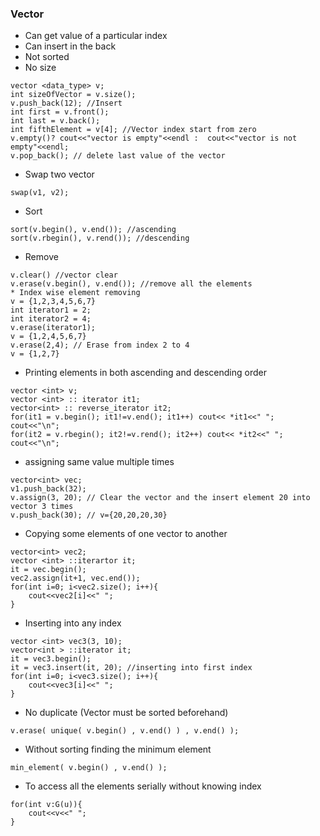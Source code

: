 ### Vector
* Can get value of a particular index
* Can insert in the back
* Not sorted
* No size

```
vector <data_type> v;
int sizeOfVector = v.size();
v.push_back(12); //Insert
int first = v.front();
int last = v.back();
int fifthElement = v[4]; //Vector index start from zero
v.empty()? cout<<"vector is empty"<<endl :  cout<<"vector is not empty"<<endl;
v.pop_back(); // delete last value of the vector
```
* Swap two vector
```
swap(v1, v2); 
```
* Sort
```
sort(v.begin(), v.end()); //ascending 
sort(v.rbegin(), v.rend()); //descending
```
* Remove
```
v.clear() //vector clear
v.erase(v.begin(), v.end()); //remove all the elements
* Index wise element removing  
v = {1,2,3,4,5,6,7}
int iterator1 = 2;
int iterator2 = 4; 
v.erase(iterator1);
v = {1,2,4,5,6,7}
v.erase(2,4); // Erase from index 2 to 4
v = {1,2,7}
```
* Printing elements in both ascending and descending order
```
vector <int> v;
vector <int> :: iterator it1;
vector<int> :: reverse_iterator it2;
for(it1 = v.begin(); it1!=v.end(); it1++) cout<< *it1<<" ";
cout<<"\n";
for(it2 = v.rbegin(); it2!=v.rend(); it2++) cout<< *it2<<" ";
cout<<"\n";
```
* assigning same value multiple times
```
vector<int> vec;
v1.push_back(32);
v.assign(3, 20); // Clear the vector and the insert element 20 into vector 3 times
v.push_back(30); // v={20,20,20,30}
```
* Copying some elements of one vector to another
```
vector<int> vec2;
vector <int> ::iterartor it;
it = vec.begin();
vec2.assign(it+1, vec.end());
for(int i=0; i<vec2.size(); i++){
	cout<<vec2[i]<<" ";
}
```
* Inserting into any index
```
vector <int> vec3(3, 10);
vector<int > ::iterator it;
it = vec3.begin();
it = vec3.insert(it, 20); //inserting into first index
for(int i=0; i<vec3.size(); i++){
	cout<<vec3[i]<<" ";
}
```
* No duplicate (Vector must be sorted beforehand)
```
v.erase( unique( v.begin() , v.end() ) , v.end() );
```

* Without sorting finding the minimum element
```
min_element( v.begin() , v.end() );
````
* To access all the elements serially without knowing index
```
for(int v:G(u)){
    cout<<v<<" ";	
}
```
